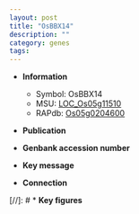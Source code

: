 ```yaml
---
layout: post
title: "OsBBX14"
description: ""
category: genes
tags: 
---
```


* **Information**  
    + Symbol: OsBBX14  
    + MSU: [LOC_Os05g11510](http://rice.uga.edu/cgi-bin/ORF_infopage.cgi?orf=LOC_Os05g11510)  
    + RAPdb: [Os05g0204600](http://rapdb.dna.affrc.go.jp/viewer/gbrowse_details/irgsp1?name=Os05g0204600)  

* **Publication**  

* **Genbank accession number**  

* **Key message**  

* **Connection**  

[//]: # * **Key figures**  


